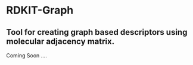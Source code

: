 # RDKIT-Graph 
## Tool for creating graph based descriptors using molecular adjacency matrix. 

Coming Soon ....
